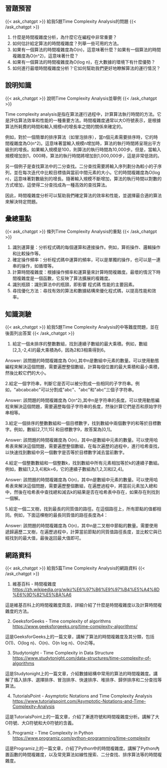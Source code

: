 ## 習題預習
{{< ask_chatgpt >}}
給我5題Time Complexity Analysis的問題
{{< /ask_chatgpt >}}



1. 什麼是時間複雜度分析，為什麼它在編程中非常重要？
2. 如何估計給定算法的時間複雜度？列舉一些可用的方法。
3. 如果有一個算法的時間複雜度為O(n)，這意味著什麼？如果有一個算法的時間複雜度為O(n^2)，這意味著什麼？
4. 如果有一個算法的時間複雜度為O(log n)，在大數據的環境下有什麼優勢？
5. 如何進行最壞時間複雜度分析？它如何幫助我們更好地瞭解算法的運行情況？   

## 說明知識
{{< ask_chatgpt >}}
說明Time Complexity Analysis並舉例
{{< /ask_chatgpt >}}



Time complexity analysis是指在算法運行過程中，計算算法執行時間的方法。它是評估算法效率和性能的一種重要方法。時間複雜度通常以大O符號表示，是根據算法所耗費的時間和輸入規模n的增長率之間的關係來確定的。

例如，對於一個簡單的排序算法（如冒泡排序），當n個元素需要排序時，它的時間複雜度為O(n^2)。這意味著當輸入規模n增加時，算法的執行時間將呈現出平方級別的增長。如果輸入規模是100，則算法的執行時間為10,000步。但是，當輸入規模增加到1，000時，算法的執行時間將增加到1,000,000步，這是非常低效的。

另一個例子是查找算法中的二分查找。二分查找需要將輸入序列劃分為較小的子序列，並在每次迭代中比較目標值與當前中間元素的大小。它的時間複雜度為O(log n)，這意味著對數級別的增長。隨著輸入規模不斷增加，算法的執行時間以對數的方式增加，這使得二分查找成為一種高效的查找算法。

因此，時間複雜度分析可以幫助我們確定算法的效率和性能，並選擇最合適的算法來解決特定問題。   

## 彙總重點
{{< ask_chatgpt >}}
條列Time Complexity Analysis的重點
{{< /ask_chatgpt >}}



1. 識別運算量：分析程式碼的每個運算和連接操作。例如，算術操作、邏輯操作和比較操作等。
2. 確定操作頻率：分析程式碼中運算的頻率，可以是單獨的操作，也可以是一連串的操作，如循環等。
3. 計算時間複雜度：根據操作頻率和運算量來計算時間複雜度。最壞的情況下時間複雜度是一個函數，它反映了算法擴展的複雜度。
4. 識別瓶頸：識別算法中的瓶頸，即影響 程式碼 性能的主要因素。
5. 尋找優化方法：尋找有效的算法和數據結構來優化程式碼，以提高性能和效率。   

## 知識測驗
{{< ask_chatgpt >}}
給我5題Time Complexity Analysis的中等難度問題，並在後面列出答案
{{< /ask_chatgpt >}}




1. 給定一個未排序的整數數組，找到連續子數組的最大乘積。例如，數組[2,3,-2,4]的最大乘積為6，因為2和3相乘得到6。

Answer: 該問題的時間複雜度為 O(n),其中n是數組中元素的數量。可以使用動態編程來解決這個問題，需要遍歷整個數組，計算每個位置的最大乘積和最小乘積，然後比較它們的大小。

2.給定一個字符串，判斷它是否可以被分割成一些相同的子字符串。例如，"abcabcabc"可以分割成"abc"、"abc"和"abc"三個子字符串。

Answer: 該問題的時間複雜度為 O(n^2),其中n是字符串的長度。可以使用動態編程來解決這個問題，需要遍歷每個子字符串的長度，然後計算它們是否和原始字符串相等。

3.給定一個排序的整數數組和一個目標數字，找到數組中兩個數字的和等於目標數字。例如，數組[2,7,11,15] 和目標數字9，故答案為[0,1]。

Answer: 該問題的時間複雜度為 O(n)，其中n是數組中元素的數量。可以使用哈希表來解決這個問題，需要遍歷整個數組，在每次遍歷的過程中，進行哈希查找，以快速找到數組中另一個數字是否等於目標數字減去當前數字。

4.給定一個整數數組和一個整數k，找到數組中所有元素相加等於k的連續子數組。例如，數組[1,2,3,4]和k=6，它的連續子數組為[1,2,3]和[2,4]。

Answer: 該問題的時間複雜度為 O(n)，其中n是數組中元素的數量。可以使用哈希表來解決這個問題，需要遍歷整個數組，在遍歷過程中，將當前元素加入總和中，然後在哈希表中查找總和減去k的結果是否在哈希表中存在，如果存在則找到一個解。

5.給定一個二叉樹，找到最長的同質值的路徑。在這個路徑上，所有節點的值都相同。例如，下面這棵樹的最長同質值的路徑長度為4：

Answer: 該問題的時間複雜度為 O(n)，其中n是二叉樹中節點的數量。需要使用遞歸遍歷二叉樹，在遍歷過程中，計算當前節點的同質值路徑長度，並比較它與已經找到的最大值，最後返回最大值即可。   

## 網路資料
{{< ask_chatgpt >}}
給我5篇Time Complexity Analysis的網路資料
{{< /ask_chatgpt >}}



1. 維基百科 - 時間複雜度
https://zh.wikipedia.org/wiki/%E6%97%B6%E9%97%B4%E5%A4%8D%E6%9D%82%E5%BA%A6

這是維基百科上的時間複雜度頁面，詳細介紹了什麼是時間複雜度以及計算時間複雜度的方法。

2. GeeksforGeeks - Time complexity of algorithms
https://www.geeksforgeeks.org/time-complexity-algorithms/

這是GeeksforGeeks上的一篇文章，講解了算法的時間複雜度及其分類，包括O(1)、O(log n)、O(n)、O(n log n)、O(n2)等。

3. Studytonight - Time Complexity in Data Structure
https://www.studytonight.com/data-structures/time-complexity-of-algorithms

這是Studytonight上的一篇文章，介紹數據結構中常用的算法的時間複雜度。講解了插入排序、選擇排序、冒泡排序、快速排序、堆排序、歸併排序和二分查找等算法。

4. TutorialsPoint - Asymptotic Notations and Time Complexity Analysis
https://www.tutorialspoint.com/Asymptotic-Notations-and-Time-Complexity-Analysis

這是TutorialsPoint上的一篇文章，介紹了漸進符號和時間複雜度分析。講解了大O符號、大Ω符號和大Θ符號的含義。

5. Programiz - Time Complexity in Python
https://www.programiz.com/python-programming/time-complexity

這是Programiz上的一篇文章，介紹了Python中的時間複雜度。講解了Python內置函數的時間複雜度，以及常見算法如線性搜索、二分查找、排序算法等的時間複雜度。   

